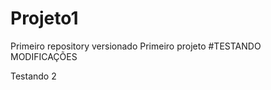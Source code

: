 # Projeto1
 Primeiro repository versionado 
 Primeiro projeto 
 #TESTANDO MODIFICAÇÕES

 Testando 2 


